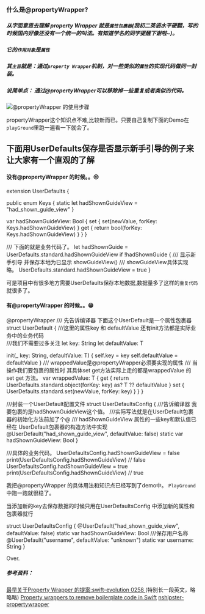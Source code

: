 
### 什么是@propertyWrapper?

##### 从字面意思去理解 property Wrapper 就是```属性包裹器```(我初二英语水平硬翻，写的时候国内好像还没有一个统一的叫法。有知道学名的同学提醒下谢啦~)。
##### 它的```作用对象```是```属性```
##### 其```主旨```就是：通过```property Wrapper```机制，对一些类似的```属性```的实现代码做同一封装。
##### 说简单点： 通过@propertyWrapper可以移除掉一些重复或者类似的代码。 

![@propertyWrapper 的使用步骤 ](https://upload-images.jianshu.io/upload_images/1724449-29d018764bf6c310.jpg?imageMogr2/auto-orient/strip%7CimageView2/2/w/1240)

propertyWrapper这个知识点不难,比较新而已。只要自己复制下面的Demo在```playGround```里跑一遍看一下就会了。 


## 下面用UserDefaults保存是否显示新手引导的例子来让大家有一个直观的了解

#### 没有@propertyWrapper 的时候。。😔

extension UserDefaults {

public enum Keys {
static let hadShownGuideView = "had_shown_guide_view"
}

var hadShownGuideView: Bool {
set {
set(newValue, forKey: Keys.hadShownGuideView)
}
get {
return bool(forKey: Keys.hadShownGuideView)
}
}
}

/// 下面的就是业务代码了。
let hadShownGuide =  UserDefaults.standard.hadShownGuideView 
if !hadShownGuide {
/// 显示新手引导 并保存本地为已显示
showGuideView() /// showGuideView具体实现略。
UserDefaults.standard.hadShownGuideView = true
}


可是项目中有很多地方需要UserDefaults保存本地数据,数据量多了这样的```重复代码```就很多了。


#### 有@propertyWrapper 的时候。。😁

@propertyWrapper /// 先告诉编译器 下面这个UserDefault是一个属性包裹器
struct UserDefault<T> {
///这里的属性key 和 defaultValue 还有init方法都是实际业务中的业务代码   
///我们不需要过多关注
let key: String
let defaultValue: T

init(_ key: String, defaultValue: T) {
self.key = key
self.defaultValue = defaultValue
}
///  wrappedValue是@propertyWrapper必须要实现的属性
/// 当操作我们要包裹的属性时  其具体set get方法实际上走的都是wrappedValue 的set get 方法。 
var wrappedValue: T {
get {
return UserDefaults.standard.object(forKey: key) as? T ?? defaultValue
}
set {
UserDefaults.standard.set(newValue, forKey: key)
}
}
}

///封装一个UserDefault配置文件
struct UserDefaultsConfig {
///告诉编译器 我要包裹的是hadShownGuideView这个值。
///实际写法就是在UserDefault包裹器的初始化方法前加了个@
/// hadShownGuideView 属性的一些key和默认值已经在 UserDefault包裹器的构造方法中实现
@UserDefault("had_shown_guide_view", defaultValue: false)
static var hadShownGuideView: Bool
}

///具体的业务代码。
UserDefaultsConfig.hadShownGuideView = false
print(UserDefaultsConfig.hadShownGuideView) // false
UserDefaultsConfig.hadShownGuideView = true
print(UserDefaultsConfig.hadShownGuideView) // true

我把@propertyWrapper 的具体用法和知识点已经写到了demo中。    ```PlayGround```中跑一跑就很稳了。

当添加新的key去保存数据的时候只用在UserDefaultsConfig 中添加新的属性和包裹器就行

struct UserDefaultsConfig {
@UserDefault("had_shown_guide_view", defaultValue: false)
static var hadShownGuideView: Bool
///保存用户名称
@UserDefault("username", defaultValue: "unknown")
static var username: String
}




Over.


##### 参考资料：
[最早关于Property Wrapper 的提案:swift-evolution 0258 ](https://github.com/DougGregor/swift-evolution/blob/property-wrappers/proposals/0258-property-wrappers.md) (特别长一段英文，略略略)
[Property wrappers to remove boilerplate code in Swift](https://www.avanderlee.com/swift/property-wrappers/)
[nshipster-propertywrapper](https://nshipster.com/propertywrapper/)
